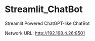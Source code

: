 # Streamlit_ChatBot
Streamlit Powered ChatGPT-like ChatBot

  Network URL: http://192.168.4.26:8501
